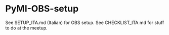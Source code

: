 # PyMI-OBS-setup

See SETUP_ITA.md (Italian) for OBS setup.
See CHECKLIST_ITA.md for stuff to do at the meetup.
